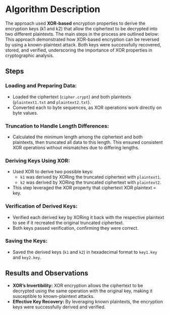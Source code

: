 # Algorithm Description

The approach used **XOR-based** encryption properties to derive the encryption keys (k1 and k2) that allow the ciphertext to be decrypted into two different plaintexts. The main steps in the process are outlined below:
This approach demonstrated how XOR-based encryption can be reversed by using a known-plaintext attack. Both keys were successfully recovered, stored, and verified, underscoring the importance of XOR properties in cryptographic analysis.

## Steps

### Loading and Preparing Data:

- Loaded the ciphertext (`cipher.crypt`) and both plaintexts (`plaintext1.txt` and `plaintext2.txt`).
- Converted each to byte sequences, as XOR operations work directly on byte values.

### Truncation to Handle Length Differences:

- Calculated the minimum length among the ciphertext and both plaintexts, then truncated all data to this length. This ensured consistent XOR operations without mismatches due to differing lengths.

### Deriving Keys Using XOR:

- Used XOR to derive two possible keys:
  - `k1` was derived by XORing the truncated ciphertext with `plaintext1`.
  - `k2` was derived by XORing the truncated ciphertext with `plaintext2`.
- This step leveraged the XOR property that ciphertext XOR plaintext = key.

### Verification of Derived Keys:

- Verified each derived key by XORing it back with the respective plaintext to see if it recreated the original truncated ciphertext.
- Both keys passed verification, confirming they were correct.

### Saving the Keys:

- Saved the derived keys (`k1` and `k2`) in hexadecimal format to `key1.key` and `key2.key`.

## Results and Observations

- **XOR’s Invertibility:** XOR encryption allows the ciphertext to be decrypted using the same operation with the original key, making it susceptible to known-plaintext attacks.
- **Effective Key Recovery:** By leveraging known plaintexts, the encryption keys were successfully derived and verified.
